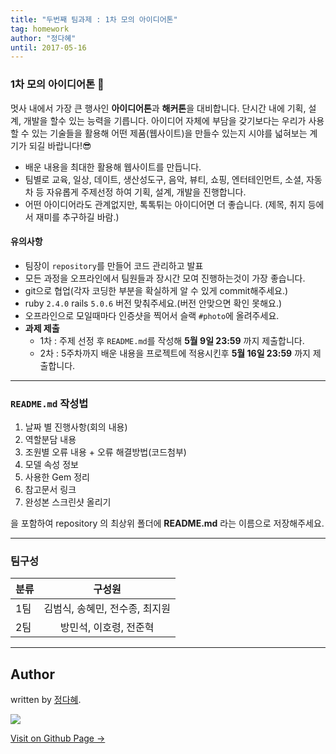 ```yaml
---
title: "두번째 팀과제 : 1차 모의 아이디어톤"
tag: homework
author: "정다혜"
until: 2017-05-16
---
```


### 1차 모의 아이디어톤 🚀

멋사 내에서 가장 큰 행사인 **아이디어톤**과 **해커톤**을 대비합니다. 단시간 내에 기획, 설계, 개발을 할수 있는 능력을 기릅니다. 아이디어 자체에 부담을 갖기보다는 우리가 사용할 수 있는 기술들을 활용해 어떤 제품(웹사이트)을 만들수 있는지 시야를 넓혀보는 계기가 되길 바랍니다!😎

- 배운 내용을 최대한 활용해 웹사이트를 만듭니다.
- 팀별로 교육, 일상, 데이트, 생산성도구, 음악, 뷰티, 쇼핑, 엔터테인먼트, 소셜, 자동차 등 자유롭게 주제선정 하여 기획, 설계, 개발을 진행합니다.
- 어떤 아이디어라도 관계없지만, 톡톡튀는 아이디어면 더 좋습니다. (제목, 취지 등에서 재미를 추구하길 바람.)


#### 유의사항

- 팀장이 `repository`를 만들어 코드 관리하고 발표
- 모든 과정을 오프라인에서 팀원들과 장시간 모여 진행하는것이 가장 좋습니다.
- git으로 협업(각자 코딩한 부분을 확실하게 알 수 있게 commit해주세요.)
- ruby `2.4.0` rails `5.0.6` 버전 맞춰주세요.(버전 안맞으면 확인 못해요.)
- 오프라인으로 모일때마다 인증샷을 찍어서 슬랙 `#photo`에 올려주세요.
- **과제 제출**
  - 1차 : 주제 선정 후 `README.md`를 작성해 **5월 9일 23:59** 까지 제출합니다.
  - 2차 : 5주차까지 배운 내용을 프로젝트에 적용시킨후 **5월 16일 23:59** 까지 제출합니다.


---

<div class="well well-sm">
  <h3><code class="highlighter-rouge">README.md</code> 작성법</h3>
  <ol> 
	  <li>날짜 별 진행사항(회의 내용)</li>
	  <li>역할분담 내용</li>
      <li>조원별 오류 내용 + 오류 해결방법(코드첨부)</li>
      <li>모델 속성 정보</li>
      <li>사용한 Gem 정리</li>
      <li>참고문서 링크</li>
      <li>완성본 스크린샷 올리기</li>
	</ol>
	<p>을 포함하여 repository 의 최상위 폴더에 <b>README.md</b> 라는 이름으로 저장해주세요.</p>
</div>

---

### 팀구성

| 	분류	| 구성원   |
| :----- | :-----------: |
| 1팀 | 김범식, 송혜민, 전수종, 최지원 |
| 2팀 | 방민석, 이호령, 전준혁 |


---

## Author

written by [정다혜](https://dh00023.github.io).

![](https://avatars.githubusercontent.com/dh00023?v=2&s=100)

<a href="https://dh00023.github.io" target="_blank" class="btn btn-black"><i class="fa fa-github fa-lg"></i> Visit on Github Page &rarr;</a>